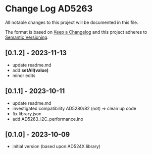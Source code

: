 # Change Log AD5263

All notable changes to this project will be documented in this file.

The format is based on [Keep a Changelog](http://keepachangelog.com/)
and this project adheres to [Semantic Versioning](http://semver.org/).


## [0.1.2] - 2023-11-13
- update readme.md
- add **setAll(value)**
- minor edits


## [0.1.1] - 2023-10-11
- update readme.md
- investigated compatibility AD5280/82 (not) => clean up code
- fix library.json
- add AD5263_I2C_performance.ino

## [0.1.0] - 2023-10-09
- initial version  (based upon AD524X library)

